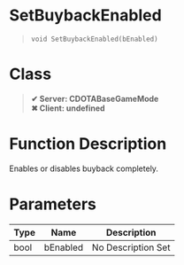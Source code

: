 # SetBuybackEnabled
> `void SetBuybackEnabled(bEnabled)`
# Class
> __✔ Server: CDOTABaseGameMode__  
> __✖ Client: undefined__  
# Function Description
Enables or disables buyback completely.
# Parameters
Type|Name|Description
--|--|--
bool|bEnabled|No Description Set
